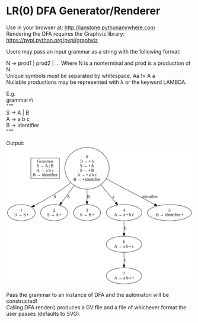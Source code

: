 # LR(0) DFA Generator/Renderer

Use in your browser at: http://ianstone.pythonanywhere.com \
Rendering the DFA requires the Graphviz library: https://pypi.python.org/pypi/graphviz

Users may pass an input grammar as a string with the following format:

N -> prod1 | prod2 | ...
Where N is a nonterminal and prod is a production of N.\
Unique symbols must be separated by whitespace. Aa != A a\
Nullable productions may be represented with λ or the keyword LAMBDA.

E.g.\
grammar=\\\
"""\
S -> A | B\
A -> a b c\
B -> identifier\
"""

Output:\
![alt text](https://github.com/woodleyi/LR0-DFA-Generator/blob/master/DFA.svg)

Pass the grammar to an instance of DFA and the automaton will be constructed!\
Calling DFA.render() produces a GV file and a file of whichever format the user
passes (defaults to SVG).
